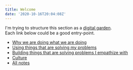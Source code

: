 ```yaml
---
title: Welcome
date: '2020-10-16T20:04:08Z'
---
```


I'm trying to structure this section as a [digital garden](https://dg-webring.netlify.app).\
Each link below could be a good entry-point.

- [Why we are doing what we are doing](./why-we-are-doing-what-we-are-doing.md)
- [Using things that are solving my problems](./using-things.md)
- [Building things that are solving problems I empathize with](./building-things.md)
- [Culture](./culture)
- [All notes](/notes/all)
